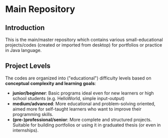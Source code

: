 # Main Repository
## Introduction
This is the main/master repository which contains various small-educational projects/codes (created or imported from desktop)
for portfolios or practice in Java language.

## Project Levels
The codes are organized into ("educational") difficulty levels based on **conceptual complexity and learning goals**:
- **junior/beginner**: Basic programs ideal even for new learners or high school students (e.g. HelloWorld, simple input-output) 
- **medium/advanced**: More educational and problem-solving oriented, aimed more for self-taught learners who want to improve their programming skills.
- **(pre-)professional/senior**: More complete and structured projects. Suitable for building portfolios or using it in graduated thesis (or even in internships). 

